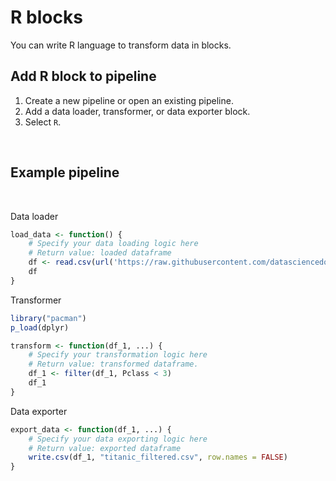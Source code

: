 # R blocks

You can write R language to transform data in blocks.

## Add R block to pipeline

1. Create a new pipeline or open an existing pipeline.
1. Add a data loader, transformer, or data exporter block.
1. Select `R`.

<br />

## Example pipeline

<br />

Data loader

```R
load_data <- function() {
    # Specify your data loading logic here
    # Return value: loaded dataframe
    df <- read.csv(url('https://raw.githubusercontent.com/datasciencedojo/datasets/master/titanic.csv'))
    df
}
```

Transformer

```R
library("pacman")
p_load(dplyr)

transform <- function(df_1, ...) {
    # Specify your transformation logic here
    # Return value: transformed dataframe.
    df_1 <- filter(df_1, Pclass < 3)
    df_1
}
```

Data exporter

```R
export_data <- function(df_1, ...) {
    # Specify your data exporting logic here
    # Return value: exported dataframe
    write.csv(df_1, "titanic_filtered.csv", row.names = FALSE)
}
```
